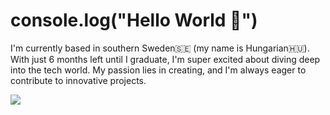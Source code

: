 # console.log("Hello World 👋")

I'm currently based in southern Sweden🇸🇪 (my name is Hungarian🇭🇺). With just 6 months left until I graduate, I'm super excited about diving deep into the tech world. My passion lies in creating, and I'm always eager to contribute to innovative projects.

[![](https://skillicons.dev/icons?i=ts,js,html,css,react,nextjs,astro,vite,express,nodejs,bun,tailwind,mongodb,mysql,postgresql,vscode,git,github,postman,docker,vercel,ps)](https://skillicons.dev)
